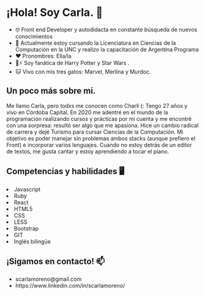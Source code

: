 <h1> ¡Hola! Soy Carla.  👋 </h1>

<ul> 
  
 <li> 🤓 Front end Developer y autodidacta en constante búsqueda de nuevos conocimientos </li>
  <li> 🌱 Actualmente estoy cursando la Licenciatura en Ciencias de la Computación en la UNC y realizo la capacitación de Argentina Programa </li>
   <li>❤ Pronombres: Ella/la </li>
   <li> 🌌⚡ Soy fanática de Harry Potter y Star Wars . </li>
  <li>🐱 Vivo con mis tres gatos: Marvel, Merlina y Murdoc. </li>
 
</ul>

<h2> Un poco más sobre mi. </h2>

<p> Me llamo Carla, pero todxs me conocen como Charli (: Tengo 27 años y vivo en Córdoba Capital. En 2020 me adentré en el mundo de la programación realizando cursos y prácticas por mi cuenta y me encontré con una sorpresa: resultó ser algo que me apasiona. Hice un cambio radical de carrera y dejé Turismo para cursar Ciencias de la Computación. Mi objetivo es poder manejar sin problemas ambos stacks (aunque prefiero el Front) e incorporar varios lenguajes. Cuando no estoy detrás de un editor de textos, me gusta cantar y estoy aprendiendo a tocar el piano.  </p>

<h2> Competencias y habilidades 🖥 </h2>
<li>Javascript</li>
<li>Ruby</li>
<li>React</li>
<li>HTML5</li>
<li>CSS</li>
<li>LESS</li>
<li>Bootstrap</li>
<li>GIT</li>
<li>Inglés bilingüe</li>


<h2>  ¡Sigamos en contacto! 📫 </h2>
 <ul> 
<li>scarlamoreno@gmail.com</li>
 <li>https://www.linkedin.com/in/scarlamoreno/</li>
  </ul>
